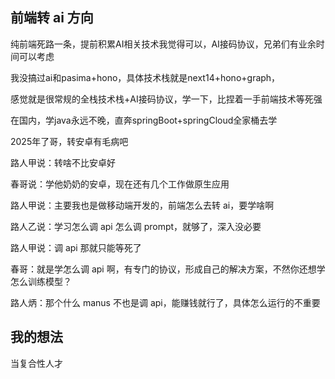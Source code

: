 ## 前端转 ai 方向

纯前端死路一条，提前积累AI相关技术我觉得可以，AI接码协议，兄弟们有业余时间可以考虑

我没搞过ai和pasima+hono，具体技术栈就是next14+hono+graph，


感觉就是很常规的全栈技术栈+AI接码协议，学一下，比捏着一手前端技术等死强

在国内，学java永远不晚，直奔springBoot+springCloud全家桶去学

2025年了哥，转安卓有毛病吧


路人甲说：转啥不比安卓好

春哥说：学他奶奶的安卓，现在还有几个工作做原生应用

路人甲说：主要我也是做移动端开发的，前端怎么去转 ai，要学啥啊

路人乙说：学习怎么调 api 怎么调 prompt，就够了，深入没必要

路人甲说：调 api 那就只能等死了

春哥：就是学怎么调 api 啊，有专门的协议，形成自己的解决方案，不然你还想学怎么训练模型？

路人炳：那个什么 manus 不也是调 api，能赚钱就行了，具体怎么运行的不重要

## 我的想法

当复合性人才
